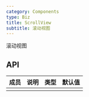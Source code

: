 ```yaml
---
category: Components
type: Biz
title: ScrollView
subtitle: 滚动视图
---
```



滚动视图


## API  

| 成员        | 说明           | 类型      | 默认值       |
|------------|----------------|--------------------|--------------|
|        |    |  |  |
